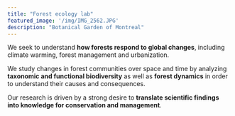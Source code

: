 ```yaml
---
title: "Forest ecology lab"
featured_image: '/img/IMG_2562.JPG'
description: "Botanical Garden of Montreal"
---
```


<!--I am a researcher at the Botanical Garden of Montréal and an associate-professor at Université de Montréal.

I am passionate about community ecology, functional ecology, landscape ecology, and conservation, with a special affection for plants.  -->


We seek to understand **how forests respond to global changes**, including climate warming, forest management and urbanization.

We study changes in forest communities over space and time by analyzing **taxonomic and functional biodiversity** as well as **forest dynamics** in order to understand their causes and consequences.

Our research is driven by a strong desire to **translate scientific findings into knowledge for conservation and management**.
